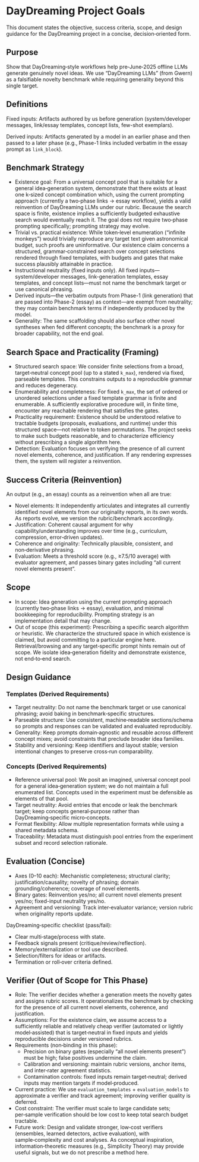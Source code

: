 # DayDreaming Project Goals

This document states the objective, success criteria, scope, and design guidance for the DayDreaming project in a concise, decision‑oriented form.

## Purpose

Show that DayDreaming‑style workflows help pre‑June‑2025 offline LLMs generate genuinely novel ideas. We use “DayDreaming LLMs” (from Gwern) as a falsifiable novelty benchmark while requiring generality beyond this single target.

## Definitions

Fixed inputs: Artifacts authored by us before generation (system/developer messages, link/essay templates, concept lists, few-shot exemplars).

Derived inputs: Artifacts generated by a model in an earlier phase and then passed to a later phase (e.g., Phase-1 links included verbatim in the essay prompt as `link_block`).

## Benchmark Strategy

- Existence goal: From a universal concept pool that is suitable for a general idea‑generation system, demonstrate that there exists at least one k‑sized concept combination which, using the current prompting approach (currently a two‑phase links → essay workflow), yields a valid reinvention of DayDreaming LLMs under our rubric. Because the search space is finite, existence implies a sufficiently budgeted exhaustive search would eventually reach it. The goal does not require two‑phase prompting specifically; prompting strategy may evolve.
- Trivial vs. practical existence: While token‑level enumeration (“infinite monkeys”) would trivially reproduce any target text given astronomical budget, such proofs are uninformative. Our existence claim concerns a structured, grammar‑constrained search over concept selections rendered through fixed templates, with budgets and gates that make success plausibly attainable in practice.
- Instructional neutrality (fixed inputs only). All fixed inputs—system/developer messages, link-generation templates, essay templates, and concept lists—must not name the benchmark target or use canonical phrasing.
 - Derived inputs—the verbatim outputs from Phase-1 (link generation) that are passed into Phase-2 (essay) as context—are exempt from neutrality; they may contain benchmark terms if independently produced by the model.
- Generality: The same scaffolding should also surface other novel syntheses when fed different concepts; the benchmark is a proxy for broader capability, not the end goal.

## Search Space and Practicality (Framing)

- Structured search space: We consider finite selections from a broad, target‑neutral concept pool (up to a stated `k_max`), rendered via fixed, parseable templates. This constrains outputs to a reproducible grammar and reduces degeneracy.
- Enumerability and completeness: For fixed `k_max`, the set of ordered or unordered selections under a fixed template grammar is finite and enumerable. A sufficiently explorative procedure will, in finite time, encounter any reachable rendering that satisfies the gates.
- Practicality requirement: Existence should be understood relative to tractable budgets (proposals, evaluations, and runtime) under this structured space—not relative to token permutations. The project seeks to make such budgets reasonable, and to characterize efficiency without prescribing a single algorithm here.
- Detection: Evaluation focuses on verifying the presence of all current novel elements, coherence, and justification. If any rendering expresses them, the system will register a reinvention.

## Success Criteria (Reinvention)

An output (e.g., an essay) counts as a reinvention when all are true:
- Novel elements: It independently articulates and integrates all currently identified novel elements from our originality reports, in its own words. As reports evolve, we version the rubric/benchmark accordingly.
- Justification: Coherent causal argument for why capability/understanding improves over time (e.g., curriculum, compression, error‑driven updates).
- Coherence and originality: Technically plausible, consistent, and non‑derivative phrasing.
- Evaluation: Meets a threshold score (e.g., ≥7.5/10 average) with evaluator agreement, and passes binary gates including “all current novel elements present”.

## Scope

- In scope: Idea generation using the current prompting approach (currently two‑phase links → essay), evaluation, and minimal bookkeeping for reproducibility. Prompting strategy is an implementation detail that may change.
- Out of scope (this experiment): Prescribing a specific search algorithm or heuristic. We characterize the structured space in which existence is claimed, but avoid committing to a particular engine here. Retrieval/browsing and any target‑specific prompt hints remain out of scope. We isolate idea‑generation fidelity and demonstrate existence, not end‑to‑end search.

## Design Guidance

### Templates (Derived Requirements)
- Target neutrality: Do not name the benchmark target or use canonical phrasing; avoid baking in benchmark‑specific structures.
- Parseable structure: Use consistent, machine‑readable sections/schema so prompts and responses can be validated and evaluated reproducibly.
- Generality: Keep prompts domain‑agnostic and reusable across different concept mixes; avoid constraints that preclude broader idea families.
- Stability and versioning: Keep identifiers and layout stable; version intentional changes to preserve cross‑run comparability.

### Concepts (Derived Requirements)
- Reference universal pool: We posit an imagined, universal concept pool for a general idea‑generation system; we do not maintain a full enumerated list. Concepts used in the experiment must be defensible as elements of that pool.
- Target neutrality: Avoid entries that encode or leak the benchmark target; keep concepts general‑purpose rather than DayDreaming‑specific micro‑concepts.
- Format flexibility: Allow multiple representation formats while using a shared metadata schema.
- Traceability: Metadata must distinguish pool entries from the experiment subset and record selection rationale.

## Evaluation (Concise)

- Axes (0–10 each): Mechanistic completeness; structural clarity; justification/causality; novelty of phrasing; domain grounding/coherence; coverage of novel elements.
- Binary gates: Reinvention yes/no; all current novel elements present yes/no; fixed-input neutrality yes/no.
- Agreement and versioning: Track inter‑evaluator variance; version rubric when originality reports update.

DayDreaming‑specific checklist (pass/fail):
- Clear multi‑stage/process with state.
- Feedback signals present (critique/review/reflection).
- Memory/externalization or tool use described.
- Selection/filters for ideas or artifacts.
- Termination or roll‑over criteria defined.

## Verifier (Out of Scope for This Phase)

- Role: The verifier decides whether a generation meets the novelty gates and assigns rubric scores. It operationalizes the benchmark by checking for the presence of all current novel elements, coherence, and justification.
- Assumptions: For the existence claim, we assume access to a sufficiently reliable and relatively cheap verifier (automated or lightly model‑assisted) that is target‑neutral in fixed inputs and yields reproducible decisions under versioned rubrics.
- Requirements (non‑binding in this phase):
  - Precision on binary gates (especially “all novel elements present”) must be high; false positives undermine the claim.
  - Calibration and versioning: maintain rubric versions, anchor items, and inter‑rater agreement statistics.
  - Contamination controls: fixed inputs remain target‑neutral; derived inputs may mention targets if model‑produced.
- Current practice: We use `evaluation_templates` + `evaluation_models` to approximate a verifier and track agreement; improving verifier quality is deferred.
- Cost constraint: The verifier must scale to large candidate sets; per‑sample verification should be low cost to keep total search budget tractable.
- Future work: Design and validate stronger, low‑cost verifiers (ensembles, learned detectors, active evaluation), with sample‑complexity and cost analyses. As conceptual inspiration, information‑theoretic measures (e.g., Simplicity Theory) may provide useful signals, but we do not prescribe a method here.
